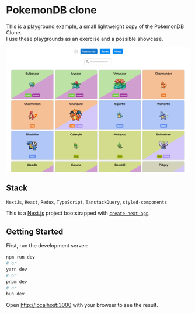# PokemonDB clone

This is a playground example, a small lightweight copy of the PokemonDB Clone.<br/>
I use these playgrounds as an exercise and a possible showcase.<br/>

![Screenshot](./public/readme.png)


## Stack
`NextJs`, `React`, `Redux`, `TypeScript`, `TanstackQuery`, `styled-components`

This is a [Next.js](https://nextjs.org/) project bootstrapped with [`create-next-app`](https://github.com/vercel/next.js/tree/canary/packages/create-next-app).

## Getting Started

First, run the development server:

```bash
npm run dev
# or
yarn dev
# or
pnpm dev
# or
bun dev
```

Open [http://localhost:3000](http://localhost:3000) with your browser to see the result.